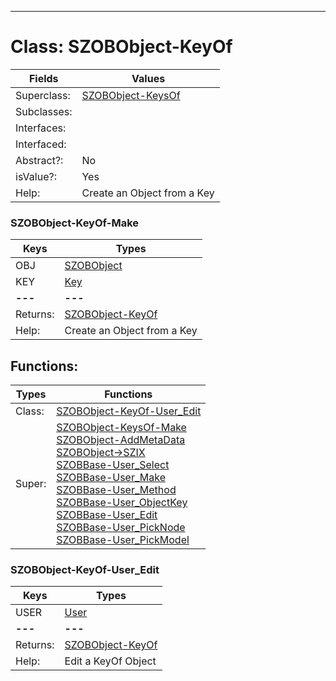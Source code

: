 ---------

# Class:	SZOBObject-KeyOf

| Fields | Values |
| --------- | --------- |
| Superclass: | [SZOBObject-KeysOf](SZOBObject-KeysOf.html) |
| Subclasses: |  |
| Interfaces: |  |
| Interfaced: |  |
| Abstract?: | No |
| isValue?: | Yes |
| Help: | Create an Object from a Key |

### SZOBObject-KeyOf-Make

| Keys | Types |
| --------- | --------- |
| OBJ | [SZOBObject](SZOBObject.html) |
| KEY | [Key](Key.html) |
| **---** | **---** |
| Returns: | [SZOBObject-KeyOf](SZOBObject-KeyOf.html) |
| Help: | Create an Object from a Key |


## Functions:

| Types | Functions |
| --------- | --------- |
| Class: | [SZOBObject-KeyOf-User_Edit](#SZOBObject-KeyOf-User_Edit) |
| Super: | [SZOBObject-KeysOf-Make](SZOBObject-KeysOf.html) <br> [SZOBObject-AddMetaData](SZOBObject.html) <br> [SZOBObject->SZIX](SZOBObject.html) <br> [SZOBBase-User_Select](SZOBBase.html) <br> [SZOBBase-User_Make](SZOBBase.html) <br> [SZOBBase-User_Method](SZOBBase.html) <br> [SZOBBase-User_ObjectKey](SZOBBase.html) <br> [SZOBBase-User_Edit](SZOBBase.html) <br> [SZOBBase-User_PickNode](SZOBBase.html) <br> [SZOBBase-User_PickModel](SZOBBase.html) |


### SZOBObject-KeyOf-User_Edit

| Keys | Types |
| --------- | --------- |
| USER | [User](User.html) |
| **---** | **---** |
| Returns: | [SZOBObject-KeyOf](SZOBObject-KeyOf.html) |
| Help: | Edit a KeyOf Object |

